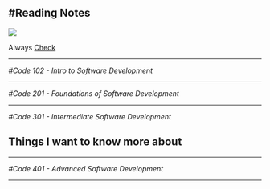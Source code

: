 **#Reading Notes**
----

![](https://www.ucdavis.edu/sites/default/files/styles/sf_landscape_16x9/public/media/images/GettyImages-1047259374.jpg?h=119335f7&itok=9QZ6mmk5)



Always [Check](https://www.google.jo/?hl=ar)

---
*#Code 102 - Intro to Software Development*


----
*#Code 201 - Foundations of Software Development*

----
*#Code 301 - Intermediate Software Development*
## Things I want to know more about
---
*#Code 401 - Advanced Software Development*

---
	
